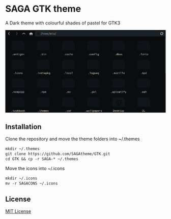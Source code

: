 # SAGA GTK theme
A Dark theme with colourful shades of pastel for GTK3

![Screenshot](./screenshot.png)

## Installation
Clone the repository and move the theme folders into ~/.themes
```
mkdir ~/.themes
git clone https://github.com/SAGAtheme/GTK.git
cd GTK && cp -r SAGA-* ~/.themes
```

Move the icons into ~/.icons
```
mkdir ~/.icons
mv -r SAGACONS ~/.icons
```

## License

[MIT License](./LICENSE)

